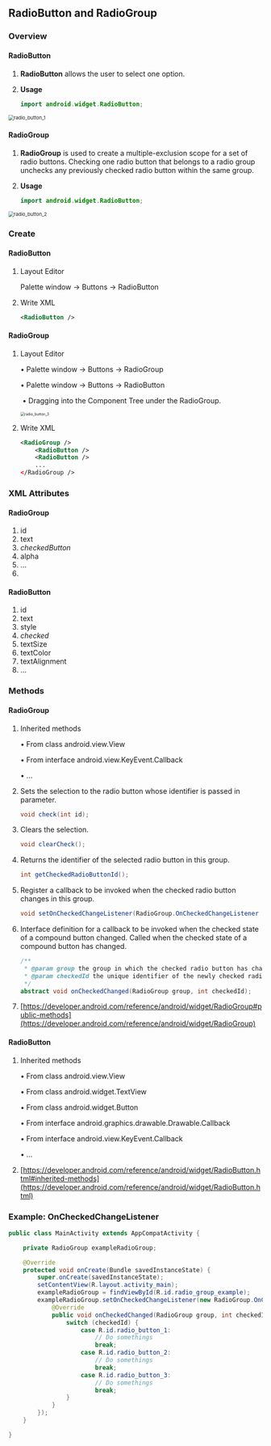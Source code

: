 ## RadioButton **and** RadioGroup

### Overview

#### RadioButton

1. **RadioButton** allows the user to select one option. 

2. **Usage**

   ```java
   import android.widget.RadioButton;
   ```

<img src="https://github.com/fwangyt/Android-App-Dev-1/raw/master/6/images/radio_button_1.png" alt="radio_button_1" style="zoom:67%;" />

#### RadioGroup

1. **RadioGroup** is used to create a multiple-exclusion scope for a set of radio buttons. Checking one radio button that belongs to a radio group unchecks any previously checked radio button within the same group. 

2. **Usage**

   ```java
   import android.widget.RadioButton;
   ```

<img src="https://github.com/fwangyt/Android-App-Dev-1/raw/master/6/images/radio_button_2.png" alt="radio_button_2" style="zoom:67%;" />

### Create

#### RadioButton

1. Layout Editor

   Palette window -> Buttons -> RadioButton

2. Write XML

   ```xml
   <RadioButton />
   ```

#### RadioGroup

1. Layout Editor

   • Palette window -> Buttons -> RadioGroup

   • Palette window -> Buttons -> RadioButton

   ​	• Dragging into the Component Tree under the RadioGroup.

   <img src="https://github.com/fwangyt/Android-App-Dev-1/raw/master/6/images/radio_button_3.png" alt="radio_button_3" style="zoom: 50%;" />

2. Write XML

   ```xml
   <RadioGroup />
       <RadioButton />
       <RadioButton />
       ...
   </RadioGroup />
   ```

### XML Attributes

#### RadioGroup

1. id
2. text
3. *checkedButton*
4. alpha
5. ...
6. 

#### RadioButton

1. id
2. text
3. style
4. *checked*
5. textSize
6. textColor
7. textAlignment
8. ...

### Methods

#### RadioGroup

1. Inherited methods

   • From class android.view.View

   • From interface android.view.KeyEvent.Callback

   • ...

2. Sets the selection to the radio button whose identifier is passed in parameter.

   ```java
   void check(int id);
   ```

3. Clears the selection.

   ```java
   void clearCheck();
   ```

4. Returns the identifier of the selected radio button in this group.

   ```java
   int getCheckedRadioButtonId();
   ```

5. Register a callback to be invoked when the checked radio button changes in this group.

   ```java
   void setOnCheckedChangeListener(RadioGroup.OnCheckedChangeListener listener);
   ```

6. Interface definition for a callback to be invoked when the checked state of a compound button changed. Called when the checked state of a compound button has changed.

   ```java
   /**
    * @param group the group in which the checked radio button has changed
    * @param checkedId the unique identifier of the newly checked radio button
    */
   abstract void onCheckedChanged(RadioGroup group, int checkedId);
   ```

7. [https://developer.android.com/reference/android/widget/RadioGroup#public-methods](https://developer.android.com/reference/android/widget/RadioGroup)

#### RadioButton

1. Inherited methods

   • From class android.view.View

   • From class android.widget.TextView

   • From class android.widget.Button

   • From interface android.graphics.drawable.Drawable.Callback

   • From interface android.view.KeyEvent.Callback

   • …

2. [https://developer.android.com/reference/android/widget/RadioButton.html#inherited-methods](https://developer.android.com/reference/android/widget/RadioButton.html)

### Example: OnCheckedChangeListener

```java
public class MainActivity extends AppCompatActivity {

    private RadioGroup exampleRadioGroup;

    @Override
    protected void onCreate(Bundle savedInstanceState) {
        super.onCreate(savedInstanceState);
        setContentView(R.layout.activity_main);
        exampleRadioGroup = findViewById(R.id.radio_group_example);
        exampleRadioGroup.setOnCheckedChangeListener(new RadioGroup.OnCheckedChangeListener() {
            @Override
            public void onCheckedChanged(RadioGroup group, int checkedId) {
                switch (checkedId) {
                    case R.id.radio_button_1:
                        // Do somethings
                        break;
                    case R.id.radio_button_2:
                        // Do somethings
                        break;
                    case R.id.radio_button_3:
                        // Do somethings
                        break;
                }
            }
        });
    }

}
```

